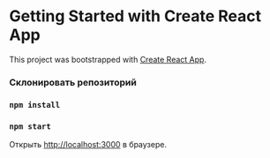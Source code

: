 # Getting Started with Create React App

This project was bootstrapped with [Create React App](https://github.com/facebook/create-react-app).

### Склонировать репозиторий
### `npm install`
### `npm start`

Открыть [http://localhost:3000](http://localhost:3000) в браузере.